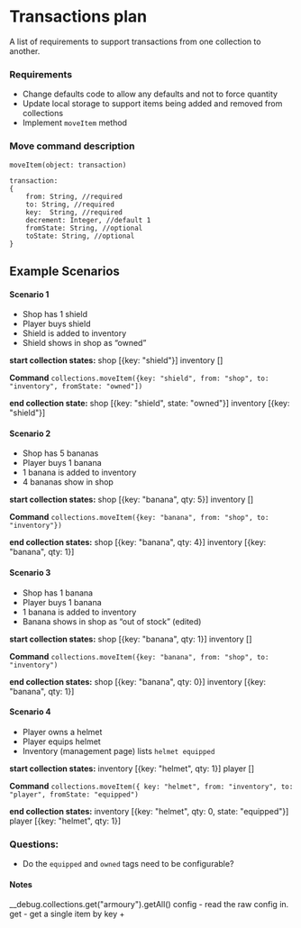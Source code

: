 # Transactions plan
A list of requirements to support transactions from one collection to another.

### Requirements
* Change defaults code to allow any defaults and not to force quantity
* Update local storage to support items being added and removed from collections
* Implement `moveItem` method 

### Move command description

`moveItem(object: transaction)`

```
transaction:
{
    from: String, //required
    to: String, //required
    key:  String, //required
    decrement: Integer, //default 1
    fromState: String, //optional
    toState: String, //optional
}
```

## Example Scenarios

#### Scenario 1
* Shop has 1 shield
* Player buys shield
* Shield is added to inventory
* Shield shows in shop as “owned”

**start collection states:**
shop [{key: "shield"}]
inventory []

**Command**
`collections.moveItem({key: "shield", from: "shop", to: "inventory", fromState: "owned"])`

**end collection state:**
shop [{key: "shield", state: "owned"}]
inventory [{key: "shield"}]

#### Scenario 2
* Shop has 5 bananas
* Player buys 1 banana
* 1 banana is added to inventory
* 4 bananas show in shop

**start collection states:**
shop [{key: "banana", qty: 5}]
inventory []

**Command**
`collections.moveItem({key: "banana", from: "shop", to: "inventory"})`

**end collection states:**
shop [{key: "banana", qty: 4}]
inventory [{key: "banana", qty: 1}]


#### Scenario 3
* Shop has 1 banana
* Player buys 1 banana
* 1 banana is added to inventory
* Banana shows in shop as “out of stock” (edited)

**start collection states:**
shop [{key: "banana", qty: 1}]
inventory []

**Command**
`collections.moveItem({key: "banana", from: "shop", to: "inventory")`

**end collection states:**
shop [{key: "banana", qty: 0}]
inventory [{key: "banana", qty: 1}]

#### Scenario 4
* Player owns a helmet
* Player equips helmet
* Inventory (management page) lists `helmet equipped`

**start collection states:**
inventory [{key: "helmet", qty: 1}]
player []

**Command**
`collections.moveItem({ key: "helmet", from: "inventory", to: "player", fromState: "equipped")`

**end collection states:**
inventory [{key: "helmet", qty: 0, state: "equipped"}]
player [{key: "helmet", qty: 1}]


### Questions:
* Do the `equipped` and `owned` tags need to be configurable? 

#### Notes
__debug.collections.get("armoury").getAll()
config - read the raw config in.
get - get a  single item by key + 
